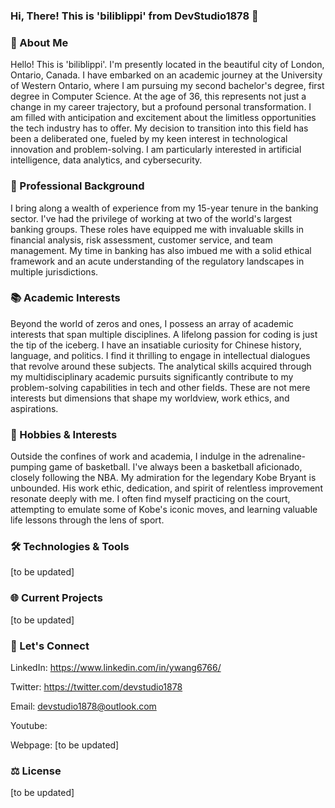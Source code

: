 ### Hi, There! This is 'biliblippi' from DevStudio1878 👋



### 🌱 About Me

Hello! This is 'biliblippi'. I'm presently located in the beautiful city of London, Ontario, Canada. I have embarked on an academic journey at the University of Western Ontario, where I am pursuing my second bachelor's degree, first degree in Computer Science. At the age of 36, this represents not just a change in my career trajectory, but a profound personal transformation. I am filled with anticipation and excitement about the limitless opportunities the tech industry has to offer. My decision to transition into this field has been a deliberated one, fueled by my keen interest in technological innovation and problem-solving. I am particularly interested in artificial intelligence, data analytics, and cybersecurity.


### 👔 Professional Background

I bring along a wealth of experience from my 15-year tenure in the banking sector. I've had the privilege of working at two of the world's largest banking groups. These roles have equipped me with invaluable skills in financial analysis, risk assessment, customer service, and team management. My time in banking has also imbued me with a solid ethical framework and an acute understanding of the regulatory landscapes in multiple jurisdictions.


### 📚 Academic Interests

Beyond the world of zeros and ones, I possess an array of academic interests that span multiple disciplines. A lifelong passion for coding is just the tip of the iceberg. I have an insatiable curiosity for Chinese history, language, and politics. I find it thrilling to engage in intellectual dialogues that revolve around these subjects. The analytical skills acquired through my multidisciplinary academic pursuits significantly contribute to my problem-solving capabilities in tech and other fields. These are not mere interests but dimensions that shape my worldview, work ethics, and aspirations.


### 🏀 Hobbies & Interests

Outside the confines of work and academia, I indulge in the adrenaline-pumping game of basketball. I've always been a basketball aficionado, closely following the NBA. My admiration for the legendary Kobe Bryant is unbounded. His work ethic, dedication, and spirit of relentless improvement resonate deeply with me. I often find myself practicing on the court, attempting to emulate some of Kobe's iconic moves, and learning valuable life lessons through the lens of sport.


### 🛠️ Technologies & Tools

[to be updated]


### 🌐 Current Projects

[to be updated]


### 📣 Let's Connect

  LinkedIn: https://www.linkedin.com/in/ywang6766/
  
  Twitter: https://twitter.com/devstudio1878
  
  Email: devstudio1878@outlook.com
  
  Youtube: 
  
  Webpage: [to be updated]
  


### ⚖️ License

[to be updated]

<!--
**YinDevStudio1878/YinDevStudio1878** is a ✨ _special_ ✨ repository because its `README.md` (this file) appears on your GitHub profile.

Here are some ideas to get you started:

- 🔭 I’m currently working on ...
- 🌱 I’m currently learning ...
- 👯 I’m looking to collaborate on ...
- 🤔 I’m looking for help with ...
- 💬 Ask me about ...
- 📫 How to reach me: ...
- 😄 Pronouns: ...
- ⚡ Fun fact: ...
-->

